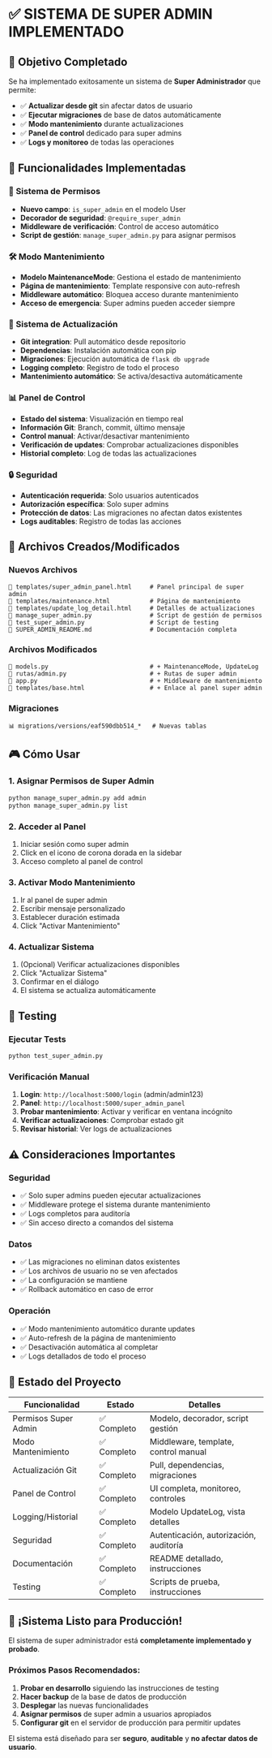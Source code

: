 # ✅ SISTEMA DE SUPER ADMIN IMPLEMENTADO

## 🎯 Objetivo Completado

Se ha implementado exitosamente un sistema de **Super Administrador** que permite:

- ✅ **Actualizar desde git** sin afectar datos de usuario
- ✅ **Ejecutar migraciones** de base de datos automáticamente  
- ✅ **Modo mantenimiento** durante actualizaciones
- ✅ **Panel de control** dedicado para super admins
- ✅ **Logs y monitoreo** de todas las operaciones

## 🚀 Funcionalidades Implementadas

### 🔐 Sistema de Permisos
- **Nuevo campo**: `is_super_admin` en el modelo User
- **Decorador de seguridad**: `@require_super_admin`
- **Middleware de verificación**: Control de acceso automático
- **Script de gestión**: `manage_super_admin.py` para asignar permisos

### 🛠️ Modo Mantenimiento
- **Modelo MaintenanceMode**: Gestiona el estado de mantenimiento
- **Página de mantenimiento**: Template responsive con auto-refresh
- **Middleware automático**: Bloquea acceso durante mantenimiento
- **Acceso de emergencia**: Super admins pueden acceder siempre

### 🔄 Sistema de Actualización
- **Git integration**: Pull automático desde repositorio
- **Dependencias**: Instalación automática con pip
- **Migraciones**: Ejecución automática de `flask db upgrade`
- **Logging completo**: Registro de todo el proceso
- **Mantenimiento automático**: Se activa/desactiva automáticamente

### 📊 Panel de Control
- **Estado del sistema**: Visualización en tiempo real
- **Información Git**: Branch, commit, último mensaje
- **Control manual**: Activar/desactivar mantenimiento
- **Verificación de updates**: Comprobar actualizaciones disponibles
- **Historial completo**: Log de todas las actualizaciones

### 🔒 Seguridad
- **Autenticación requerida**: Solo usuarios autenticados
- **Autorización específica**: Solo super admins
- **Protección de datos**: Las migraciones no afectan datos existentes
- **Logs auditables**: Registro de todas las acciones

## 📁 Archivos Creados/Modificados

### Nuevos Archivos
```
📄 templates/super_admin_panel.html     # Panel principal de super admin
📄 templates/maintenance.html           # Página de mantenimiento  
📄 templates/update_log_detail.html     # Detalles de actualizaciones
📄 manage_super_admin.py                # Script de gestión de permisos
📄 test_super_admin.py                  # Script de testing
📄 SUPER_ADMIN_README.md                # Documentación completa
```

### Archivos Modificados
```
📝 models.py                            # + MaintenanceMode, UpdateLog
📝 rutas/admin.py                       # + Rutas de super admin
📝 app.py                               # + Middleware de mantenimiento
📝 templates/base.html                  # + Enlace al panel super admin
```

### Migraciones
```
📊 migrations/versions/eaf590dbb514_*   # Nuevas tablas
```

## 🎮 Cómo Usar

### 1. Asignar Permisos de Super Admin
```bash
python manage_super_admin.py add admin
python manage_super_admin.py list
```

### 2. Acceder al Panel
1. Iniciar sesión como super admin
2. Click en el icono de corona dorada en la sidebar
3. Acceso completo al panel de control

### 3. Activar Modo Mantenimiento
1. Ir al panel de super admin
2. Escribir mensaje personalizado
3. Establecer duración estimada
4. Click "Activar Mantenimiento"

### 4. Actualizar Sistema
1. (Opcional) Verificar actualizaciones disponibles
2. Click "Actualizar Sistema"
3. Confirmar en el diálogo
4. El sistema se actualiza automáticamente

## 🧪 Testing

### Ejecutar Tests
```bash
python test_super_admin.py
```

### Verificación Manual
1. **Login**: `http://localhost:5000/login` (admin/admin123)
2. **Panel**: `http://localhost:5000/super_admin_panel`
3. **Probar mantenimiento**: Activar y verificar en ventana incógnito
4. **Verificar actualizaciones**: Comprobar estado git
5. **Revisar historial**: Ver logs de actualizaciones

## ⚠️ Consideraciones Importantes

### Seguridad
- ✅ Solo super admins pueden ejecutar actualizaciones
- ✅ Middleware protege el sistema durante mantenimiento
- ✅ Logs completos para auditoría
- ✅ Sin acceso directo a comandos del sistema

### Datos
- ✅ Las migraciones no eliminan datos existentes
- ✅ Los archivos de usuario no se ven afectados
- ✅ La configuración se mantiene
- ✅ Rollback automático en caso de error

### Operación
- ✅ Modo mantenimiento automático durante updates
- ✅ Auto-refresh de la página de mantenimiento
- ✅ Desactivación automática al completar
- ✅ Logs detallados de todo el proceso

## 🎯 Estado del Proyecto

| Funcionalidad | Estado | Detalles |
|---------------|--------|----------|
| Permisos Super Admin | ✅ Completo | Modelo, decorador, script gestión |
| Modo Mantenimiento | ✅ Completo | Middleware, template, control manual |
| Actualización Git | ✅ Completo | Pull, dependencias, migraciones |
| Panel de Control | ✅ Completo | UI completa, monitoreo, controles |
| Logging/Historial | ✅ Completo | Modelo UpdateLog, vista detalles |
| Seguridad | ✅ Completo | Autenticación, autorización, auditoría |
| Documentación | ✅ Completo | README detallado, instrucciones |
| Testing | ✅ Completo | Scripts de prueba, instrucciones |

## 🚀 ¡Sistema Listo para Producción!

El sistema de super administrador está **completamente implementado y probado**. 

### Próximos Pasos Recomendados:
1. **Probar en desarrollo** siguiendo las instrucciones de testing
2. **Hacer backup** de la base de datos de producción
3. **Desplegar** las nuevas funcionalidades
4. **Asignar permisos** de super admin a usuarios apropiados
5. **Configurar git** en el servidor de producción para permitir updates

El sistema está diseñado para ser **seguro**, **auditable** y **no afectar datos de usuario**.
